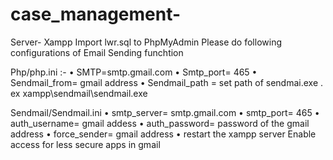 # case_management-
Server- Xampp
Import lwr.sql to PhpMyAdmin
Please do following configurations of Email Sending funchtion

Php/php.ini :- 
•	SMTP=smtp.gmail.com
•	Smtp_port= 465
•	Sendmail_from= gmail address
•	Sendmail_path = set path of sendmai.exe . ex xampp\sendmail\sendmail.exe

Sendmail/Sendmail.ini
•	smtp_server= smtp.gmail.com
•	smtp_port= 465
•	auth_username= gmail addess
•	auth_password= password of the gmail address
•	force_sender= gmail address
•	restart the xampp server
Enable access  for less secure apps in gmail 
